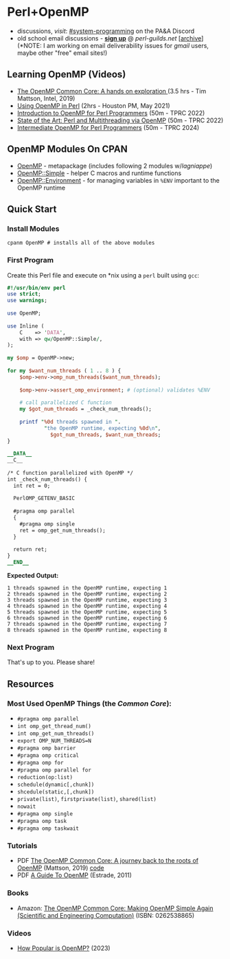 # Perl+OpenMP

* discussions, _visit_: [#system-programming](https://discord.gg/WKz6bGnn9B) on the PA&A Discord
* old school email discussions - **[sign up](https://perl-guilds.net/mailman/listinfo/openmp_perl-guilds.net)** @ _perl-guilds.net_ [[archive](https://perl-guilds.net/pipermail/openmp_perl-guilds.net/)]
<br/>(*NOTE: I am working on email deliverability issues for _gmail_ users, maybe other "free" email sites!)

## Learning OpenMP (Videos)

* [The OpenMP Common Core: A hands on exploration
](https://www.youtube.com/watch?v=T0csnAirv-U) (3.5 hrs - Tim Mattson, Intel, 2019)
* [Using OpenMP in Perl](https://www.youtube.com/watch?v=wHjmxGJd7rQ) (2hrs - Houston PM, May 2021)
* [Introduction to OpenMP for Perl Programmers](https://www.youtube.com/watch?v=4SRR2-uGg40) (50m - TPRC 2022)
* [State of the Art: Perl and Multithreading via OpenMP](https://www.youtube.com/watch?v=4SRR2-uGg40) (50m - TPRC 2022)
* [Intermediate OpenMP for Perl Programmers](https://www.youtube.com/watch?v=_pzG5DerDT0) (50m - TPRC 2024)

## OpenMP Modules On CPAN

* [OpenMP](https://metacpan.org/pod/OpenMP) - metapackage (includes following 2 modules w/_lagniappe_)
* [OpenMP::Simple](https://metacpan.org/pod/OpenMP::Simple) - helper C macros and runtime functions
* [OpenMP::Environment](https://metacpan.org/pod/OpenMP::Environment) - for managing variables in `%ENV` important to the OpenMP runtime

## Quick Start
### Install Modules

`cpanm OpenMP # installs all of the above modules`

### First Program

Create this Perl file and execute on *nix using a `perl` built using `gcc`:

```perl
#!/usr/bin/env perl
use strict;
use warnings;
   
use OpenMP;
   
use Inline (
    C    => 'DATA',
    with => qw/OpenMP::Simple/,
);
   
my $omp = OpenMP->new;
   
for my $want_num_threads ( 1 .. 8 ) {
    $omp->env->omp_num_threads($want_num_threads);
 
    $omp->env->assert_omp_environment; # (optional) validates %ENV
 
    # call parallelized C function
    my $got_num_threads = _check_num_threads();
 
    printf "%0d threads spawned in ".
            "the OpenMP runtime, expecting %0d\n",
              $got_num_threads, $want_num_threads;
}
 
__DATA__
__C__
 
/* C function parallelized with OpenMP */
int _check_num_threads() {
  int ret = 0;
    
  PerlOMP_GETENV_BASIC
   
  #pragma omp parallel
  {
    #pragma omp single
    ret = omp_get_num_threads();
  }
 
  return ret;
}
__END__
```
**Expected Output:**

```
1 threads spawned in the OpenMP runtime, expecting 1
2 threads spawned in the OpenMP runtime, expecting 2
3 threads spawned in the OpenMP runtime, expecting 3
4 threads spawned in the OpenMP runtime, expecting 4
5 threads spawned in the OpenMP runtime, expecting 5
6 threads spawned in the OpenMP runtime, expecting 6
7 threads spawned in the OpenMP runtime, expecting 7
8 threads spawned in the OpenMP runtime, expecting 8
```

### Next Program

That's up to you. Please share!

## Resources
### Most Used OpenMP Things (the _Common Core_):

* `#pragma omp parallel`
* `int omp_get_thread_num()`
* `int omp_get_num_threads()`
* `export OMP_NUM_THREADS=N`
* `#pragma omp barrier`
* `#pragma omp critical`
* `#pragma omp for`
* `#pragma omp parallel for`
* `reduction(op:list)`
* `schedule(dynamic[,chunk])`
* `shcedule(static,[,chunk])`
* `private(list)`, `firstprivate(list)`, `shared(list)`
* `nowait`
* `#pragma omp single`
* `#pragma omp task`
* `#pragma omp taskwait`


### Tutorials

* PDF [The OpenMP Common Core: A journey back to the roots of OpenMP](https://www.openmp.org/wp-content/uploads/SC19-Mattson-Common-Core.pdf) (Mattson, 2019) [code](https://github.com/Perl-OpenMP/openmp-tutorial)
* PDF [A Guide To OpenMP](https://cscads.rice.edu/openmp-combined.pdf) (Estrade, 2011)

### Books

* Amazon: [The OpenMP Common Core: Making OpenMP Simple Again (Scientific and Engineering Computation)](https://www.amazon.com/OpenMP-Common-Core-Engineering-Computation/dp/0262538865) (ISBN: 0262538865)

### Videos

* [How Popular is OpenMP?](https://www.youtube.com/watch?v=VkOou-_hhTU) (2023)

